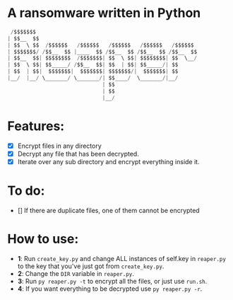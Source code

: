 # A ransomware written in Python

```python
 /$$$$$$$                                                   
| $$__  $$                                                  
| $$  \ $$  /$$$$$$   /$$$$$$   /$$$$$$   /$$$$$$   /$$$$$$ 
| $$$$$$$/ /$$__  $$ |____  $$ /$$__  $$ /$$__  $$ /$$__  $$
| $$__  $$| $$$$$$$$  /$$$$$$$| $$  \ $$| $$$$$$$$| $$  \__/
| $$  \ $$| $$_____/ /$$__  $$| $$  | $$| $$_____/| $$      
| $$  | $$|  $$$$$$$|  $$$$$$$| $$$$$$$/|  $$$$$$$| $$      
|__/  |__/ \_______/ \_______/| $$____/  \_______/|__/      
                              | $$                          
                              | $$                          
                              |__/   
 ```

# Features:
- [x] Encrypt files in any directory
- [x] Decrypt any file that has been decrypted.
- [x] Iterate over any sub directory and encrypt everything inside it.

# To do:
- [] If there are duplicate files, one of them cannot be encrypted

# How to use:
- **1**: Run ```create_key.py``` and change ALL instances of self.key in ```reaper.py``` to the key that you've just got from ```create_key.py```.
- **2**: Change the ```DIR``` variable in ```reaper.py```.
- **3**: Run ```py reaper.py -t```  to encrypt all the files, or just use ```run.sh```.
- **4**: If you want everything to be decrypted use ```py reaper.py -r```.
